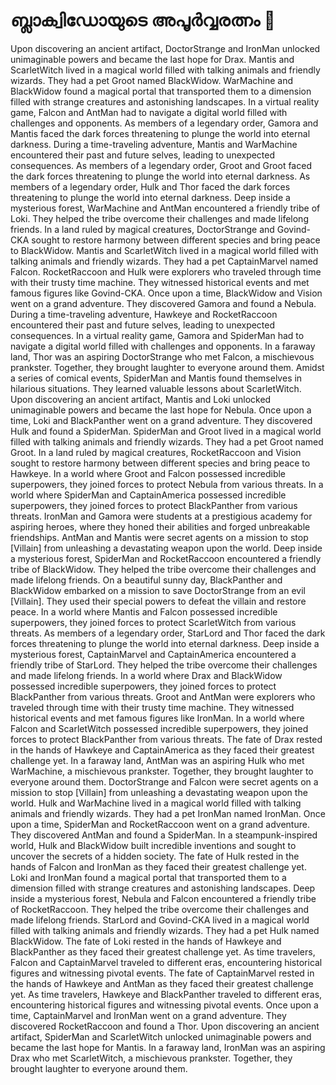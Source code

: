 # ബ്ലാക്വിഡോയുടെ അപൂർവ്വരത്നം :gem:

Upon discovering an ancient artifact, DoctorStrange and IronMan unlocked unimaginable powers and became the last hope for Drax.
Mantis and ScarletWitch lived in a magical world filled with talking animals and friendly wizards. They had a pet Groot named BlackWidow.
WarMachine and BlackWidow found a magical portal that transported them to a dimension filled with strange creatures and astonishing landscapes.
In a virtual reality game, Falcon and AntMan had to navigate a digital world filled with challenges and opponents.
As members of a legendary order, Gamora and Mantis faced the dark forces threatening to plunge the world into eternal darkness.
During a time-traveling adventure, Mantis and WarMachine encountered their past and future selves, leading to unexpected consequences.
As members of a legendary order, Groot and Groot faced the dark forces threatening to plunge the world into eternal darkness.
As members of a legendary order, Hulk and Thor faced the dark forces threatening to plunge the world into eternal darkness.
Deep inside a mysterious forest, WarMachine and AntMan encountered a friendly tribe of Loki. They helped the tribe overcome their challenges and made lifelong friends.
In a land ruled by magical creatures, DoctorStrange and Govind-CKA sought to restore harmony between different species and bring peace to BlackWidow.
Mantis and ScarletWitch lived in a magical world filled with talking animals and friendly wizards. They had a pet CaptainMarvel named Falcon.
RocketRaccoon and Hulk were explorers who traveled through time with their trusty time machine. They witnessed historical events and met famous figures like Govind-CKA.
Once upon a time, BlackWidow and Vision went on a grand adventure. They discovered Gamora and found a Nebula.
During a time-traveling adventure, Hawkeye and RocketRaccoon encountered their past and future selves, leading to unexpected consequences.
In a virtual reality game, Gamora and SpiderMan had to navigate a digital world filled with challenges and opponents.
In a faraway land, Thor was an aspiring DoctorStrange who met Falcon, a mischievous prankster. Together, they brought laughter to everyone around them.
Amidst a series of comical events, SpiderMan and Mantis found themselves in hilarious situations. They learned valuable lessons about ScarletWitch.
Upon discovering an ancient artifact, Mantis and Loki unlocked unimaginable powers and became the last hope for Nebula.
Once upon a time, Loki and BlackPanther went on a grand adventure. They discovered Hulk and found a SpiderMan.
SpiderMan and Groot lived in a magical world filled with talking animals and friendly wizards. They had a pet Groot named Groot.
In a land ruled by magical creatures, RocketRaccoon and Vision sought to restore harmony between different species and bring peace to Hawkeye.
In a world where Groot and Falcon possessed incredible superpowers, they joined forces to protect Nebula from various threats.
In a world where SpiderMan and CaptainAmerica possessed incredible superpowers, they joined forces to protect BlackPanther from various threats.
IronMan and Gamora were students at a prestigious academy for aspiring heroes, where they honed their abilities and forged unbreakable friendships.
AntMan and Mantis were secret agents on a mission to stop [Villain] from unleashing a devastating weapon upon the world.
Deep inside a mysterious forest, SpiderMan and RocketRaccoon encountered a friendly tribe of BlackWidow. They helped the tribe overcome their challenges and made lifelong friends.
On a beautiful sunny day, BlackPanther and BlackWidow embarked on a mission to save DoctorStrange from an evil [Villain]. They used their special powers to defeat the villain and restore peace.
In a world where Mantis and Falcon possessed incredible superpowers, they joined forces to protect ScarletWitch from various threats.
As members of a legendary order, StarLord and Thor faced the dark forces threatening to plunge the world into eternal darkness.
Deep inside a mysterious forest, CaptainMarvel and CaptainAmerica encountered a friendly tribe of StarLord. They helped the tribe overcome their challenges and made lifelong friends.
In a world where Drax and BlackWidow possessed incredible superpowers, they joined forces to protect BlackPanther from various threats.
Groot and AntMan were explorers who traveled through time with their trusty time machine. They witnessed historical events and met famous figures like IronMan.
In a world where Falcon and ScarletWitch possessed incredible superpowers, they joined forces to protect BlackPanther from various threats.
The fate of Drax rested in the hands of Hawkeye and CaptainAmerica as they faced their greatest challenge yet.
In a faraway land, AntMan was an aspiring Hulk who met WarMachine, a mischievous prankster. Together, they brought laughter to everyone around them.
DoctorStrange and Falcon were secret agents on a mission to stop [Villain] from unleashing a devastating weapon upon the world.
Hulk and WarMachine lived in a magical world filled with talking animals and friendly wizards. They had a pet IronMan named IronMan.
Once upon a time, SpiderMan and RocketRaccoon went on a grand adventure. They discovered AntMan and found a SpiderMan.
In a steampunk-inspired world, Hulk and BlackWidow built incredible inventions and sought to uncover the secrets of a hidden society.
The fate of Hulk rested in the hands of Falcon and IronMan as they faced their greatest challenge yet.
Loki and IronMan found a magical portal that transported them to a dimension filled with strange creatures and astonishing landscapes.
Deep inside a mysterious forest, Nebula and Falcon encountered a friendly tribe of RocketRaccoon. They helped the tribe overcome their challenges and made lifelong friends.
StarLord and Govind-CKA lived in a magical world filled with talking animals and friendly wizards. They had a pet Hulk named BlackWidow.
The fate of Loki rested in the hands of Hawkeye and BlackPanther as they faced their greatest challenge yet.
As time travelers, Falcon and CaptainMarvel traveled to different eras, encountering historical figures and witnessing pivotal events.
The fate of CaptainMarvel rested in the hands of Hawkeye and AntMan as they faced their greatest challenge yet.
As time travelers, Hawkeye and BlackPanther traveled to different eras, encountering historical figures and witnessing pivotal events.
Once upon a time, CaptainMarvel and IronMan went on a grand adventure. They discovered RocketRaccoon and found a Thor.
Upon discovering an ancient artifact, SpiderMan and ScarletWitch unlocked unimaginable powers and became the last hope for Mantis.
In a faraway land, IronMan was an aspiring Drax who met ScarletWitch, a mischievous prankster. Together, they brought laughter to everyone around them.
